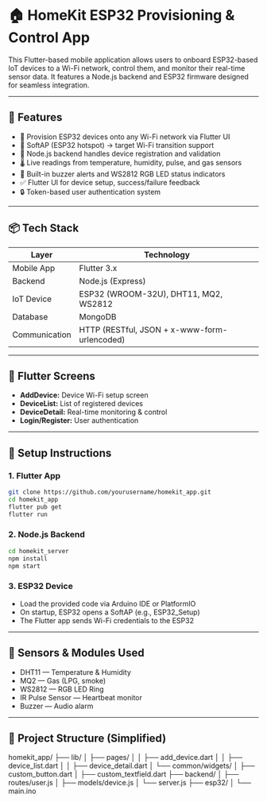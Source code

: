 # 🏠 HomeKit ESP32 Provisioning & Control App

This Flutter-based mobile application allows users to onboard ESP32-based IoT devices to a Wi-Fi network, control them, and monitor their real-time sensor data. It features a Node.js backend and ESP32 firmware designed for seamless integration.

---

## 🚀 Features

- 📲 Provision ESP32 devices onto any Wi-Fi network via Flutter UI
- 📡 SoftAP (ESP32 hotspot) → target Wi-Fi transition support
- 🧠 Node.js backend handles device registration and validation
- 🌡️ Live readings from temperature, humidity, pulse, and gas sensors
- 🔔 Built-in buzzer alerts and WS2812 RGB LED status indicators
- ✅ Flutter UI for device setup, success/failure feedback
- 🔒 Token-based user authentication system

---

## 📦 Tech Stack

| Layer        | Technology |
|--------------|------------|
| Mobile App   | Flutter 3.x |
| Backend      | Node.js (Express) |
| IoT Device   | ESP32 (WROOM-32U), DHT11, MQ2, WS2812 |
| Database     | MongoDB |
| Communication| HTTP (RESTful, JSON + x-www-form-urlencoded) |

---

## 📲 Flutter Screens

- **AddDevice:** Device Wi-Fi setup screen
- **DeviceList:** List of registered devices
- **DeviceDetail:** Real-time monitoring & control
- **Login/Register:** User authentication

---

## 🔧 Setup Instructions

### 1. Flutter App

```bash
git clone https://github.com/yourusername/homekit_app.git
cd homekit_app
flutter pub get
flutter run
```

### 2. Node.js Backend

```bash
cd homekit_server
npm install
npm start
```

### 3. ESP32 Device

- Load the provided code via Arduino IDE or PlatformIO
- On startup, ESP32 opens a SoftAP (e.g., ESP32_Setup)
- The Flutter app sends Wi-Fi credentials to the ESP32

---

## 🧪 Sensors & Modules Used
- DHT11 — Temperature & Humidity
- MQ2 — Gas (LPG, smoke)
- WS2812 — RGB LED Ring
- IR Pulse Sensor — Heartbeat monitor
- Buzzer — Audio alarm

---

## 📂 Project Structure (Simplified)

homekit_app/
├── lib/
│   ├── pages/
│   │   ├── add_device.dart
│   │   ├── device_list.dart
│   │   ├── device_detail.dart
│   └── common/widgets/
│       ├── custom_button.dart
│       ├── custom_textfield.dart
├── backend/
│   ├── routes/user.js
│   ├── models/device.js
│   └── server.js
├── esp32/
│   └── main.ino
